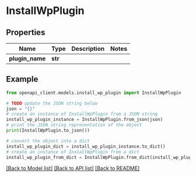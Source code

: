 # InstallWpPlugin


## Properties

Name | Type | Description | Notes
------------ | ------------- | ------------- | -------------
**plugin_name** | **str** |  | 

## Example

```python
from openapi_client.models.install_wp_plugin import InstallWpPlugin

# TODO update the JSON string below
json = "{}"
# create an instance of InstallWpPlugin from a JSON string
install_wp_plugin_instance = InstallWpPlugin.from_json(json)
# print the JSON string representation of the object
print(InstallWpPlugin.to_json())

# convert the object into a dict
install_wp_plugin_dict = install_wp_plugin_instance.to_dict()
# create an instance of InstallWpPlugin from a dict
install_wp_plugin_from_dict = InstallWpPlugin.from_dict(install_wp_plugin_dict)
```
[[Back to Model list]](../README.md#documentation-for-models) [[Back to API list]](../README.md#documentation-for-api-endpoints) [[Back to README]](../README.md)


